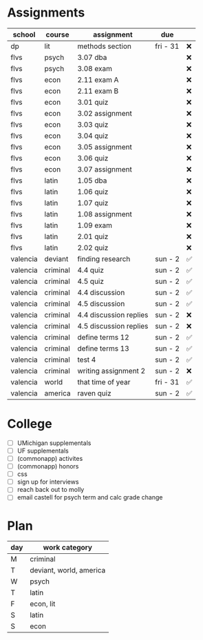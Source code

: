 # Assignments 
| school   | course   | assignment                      | due      |    |
|----------|----------|---------------------------------|----------|----|
| dp       | lit      | methods section                 | fri - 31 | ❌ |
| flvs     | psych    | 3.07 dba                        |          | ❌ |
| flvs     | psych    | 3.08 exam                       |          | ❌ |
| flvs     | econ     | 2.11 exam A                     |          | ❌ |
| flvs     | econ     | 2.11 exam B                     |          | ❌ |
| flvs     | econ     | 3.01 quiz                       |          | ❌ |
| flvs     | econ     | 3.02 assignment                 |          | ❌ |
| flvs     | econ     | 3.03 quiz                       |          | ❌ |
| flvs     | econ     | 3.04 quiz                       |          | ❌ |
| flvs     | econ     | 3.05 assignment                 |          | ❌ |
| flvs     | econ     | 3.06 quiz                       |          | ❌ |
| flvs     | econ     | 3.07 assignment                 |          | ❌ |
| flvs     | latin    | 1.05 dba                        |          | ❌ |
| flvs     | latin    | 1.06 quiz                       |          | ❌ |
| flvs     | latin    | 1.07 quiz                       |          | ❌ |
| flvs     | latin    | 1.08 assignment                 |          | ❌ |
| flvs     | latin    | 1.09 exam                       |          | ❌ |
| flvs     | latin    | 2.01 quiz                       |          | ❌ |
| flvs     | latin    | 2.02 quiz                       |          | ❌ |
| valencia | deviant  | finding research                | sun - 2  | ✅ |
| valencia | criminal | 4.4 quiz                        | sun - 2  | ✅ |
| valencia | criminal | 4.5 quiz                        | sun - 2  | ✅ |
| valencia | criminal | 4.4 discussion                  | sun - 2  | ✅ |
| valencia | criminal | 4.5 discussion                  | sun - 2  | ✅ |
| valencia | criminal | 4.4 discussion replies          | sun - 2  | ❌ |
| valencia | criminal | 4.5 discussion replies          | sun - 2  | ❌ |
| valencia | criminal | define terms 12                 | sun - 2  | ✅ |
| valencia | criminal | define terms 13                 | sun - 2  | ✅ |
| valencia | criminal | test 4                          | sun - 2  | ✅ |
| valencia | criminal | writing assignment 2            | sun - 2  | ❌ |
| valencia | world    | that time of year               | fri - 31 | ✅ |
| valencia | america  | raven quiz                      | sun - 2  | ✅ |

# College 
* [ ] UMichigan supplementals
* [ ] UF supplementals
* [ ] (commonapp) activites
* [ ] (commonapp) honors
* [ ] css
* [ ] sign up for interviews
* [ ] reach back out to molly
* [ ] email castell for psych term and calc grade change

# Plan 
| day | work category           |
|-----|-------------------------|
| M   | criminal                |
| T   | deviant, world, america |
| W   | psych                   |
| T   | latin                   |
| F   | econ, lit               |
| S   | latin                   |
| S   | econ                    |
